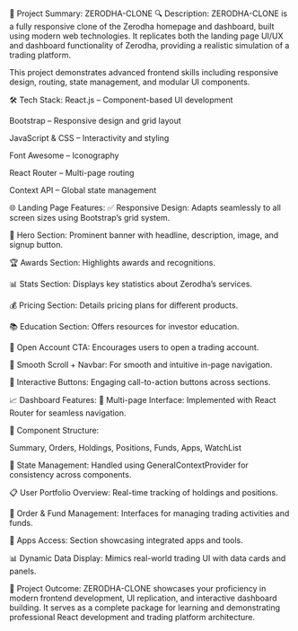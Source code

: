 🚀 Project Summary: ZERODHA-CLONE
🔍 Description:
ZERODHA-CLONE is a fully responsive clone of the Zerodha homepage and dashboard, built using modern web technologies. It replicates both the landing page UI/UX and dashboard functionality of Zerodha, providing a realistic simulation of a trading platform.

This project demonstrates advanced frontend skills including responsive design, routing, state management, and modular UI components.

🛠️ Tech Stack:
React.js – Component-based UI development

Bootstrap – Responsive design and grid layout

JavaScript & CSS – Interactivity and styling

Font Awesome – Iconography

React Router – Multi-page routing

Context API – Global state management

🌐 Landing Page Features:
✅ Responsive Design: Adapts seamlessly to all screen sizes using Bootstrap’s grid system.

🎯 Hero Section: Prominent banner with headline, description, image, and signup button.

🏆 Awards Section: Highlights awards and recognitions.

📊 Stats Section: Displays key statistics about Zerodha’s services.

💰 Pricing Section: Details pricing plans for different products.

📚 Education Section: Offers resources for investor education.

📝 Open Account CTA: Encourages users to open a trading account.

🧭 Smooth Scroll + Navbar: For smooth and intuitive in-page navigation.

🔘 Interactive Buttons: Engaging call-to-action buttons across sections.

📈 Dashboard Features:
🧩 Multi-page Interface: Implemented with React Router for seamless navigation.

🧮 Component Structure:

Summary, Orders, Holdings, Positions, Funds, Apps, WatchList

🧠 State Management: Handled using GeneralContextProvider for consistency across components.

📋 User Portfolio Overview: Real-time tracking of holdings and positions.

💼 Order & Fund Management: Interfaces for managing trading activities and funds.

📱 Apps Access: Section showcasing integrated apps and tools.

📊 Dynamic Data Display: Mimics real-world trading UI with data cards and panels.

🎯 Project Outcome:
ZERODHA-CLONE showcases your proficiency in modern frontend development, UI replication, and interactive dashboard building. It serves as a complete package for learning and demonstrating professional React development and trading platform architecture.
